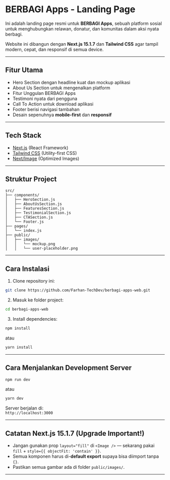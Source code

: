 # BERBAGI Apps - Landing Page

Ini adalah landing page resmi untuk **BERBAGI Apps**, sebuah platform sosial untuk menghubungkan relawan, donatur, dan komunitas dalam aksi nyata berbagi.

Website ini dibangun dengan **Next.js 15.1.7** dan **Tailwind CSS** agar tampil modern, cepat, dan responsif di semua device.

---

## Fitur Utama

- Hero Section dengan headline kuat dan mockup aplikasi
- About Us Section untuk mengenalkan platform
- Fitur Unggulan BERBAGI Apps
- Testimoni nyata dari pengguna
- Call To Action untuk download aplikasi
- Footer berisi navigasi tambahan
- Desain sepenuhnya **mobile-first** dan **responsif**

---

## Tech Stack

- [Next.js](https://nextjs.org/) (React Framework)
- [Tailwind CSS](https://tailwindcss.com/) (Utility-first CSS)
- [Next/Image](https://nextjs.org/docs/api-reference/next/image) (Optimized Images)

---

## Struktur Project

```
src/
├── components/
│   ├── HeroSection.js
│   ├── AboutUsSection.js
│   ├── FeaturesSection.js
│   ├── TestimonialSection.js
│   ├── CTASection.js
│   └── Footer.js
├── pages/
│   └── index.js
├── public/
│   ├── images/
│   │   └── mockup.png
│   │   └── user-placeholder.png
```

---

## Cara Instalasi

1. Clone repository ini:

```bash
git clone https://github.com/Farhan-TechDev/berbagi-apps-web.git
```

2. Masuk ke folder project:

```bash
cd berbagi-apps-web
```

3. Install dependencies:

```bash
npm install
```
atau
```bash
yarn install
```

---

## Cara Menjalankan Development Server

```bash
npm run dev
```
atau
```bash
yarn dev
```

Server berjalan di:  
`http://localhost:3000`

---

## Catatan Next.js 15.1.7 (Upgrade Important!)

- Jangan gunakan prop `layout="fill"` di `<Image />` — sekarang pakai `fill` + `style={{ objectFit: 'contain' }}`.
- Semua komponen harus di-**default export** supaya bisa diimport tanpa `{}`.
- Pastikan semua gambar ada di folder `public/images/`.

---